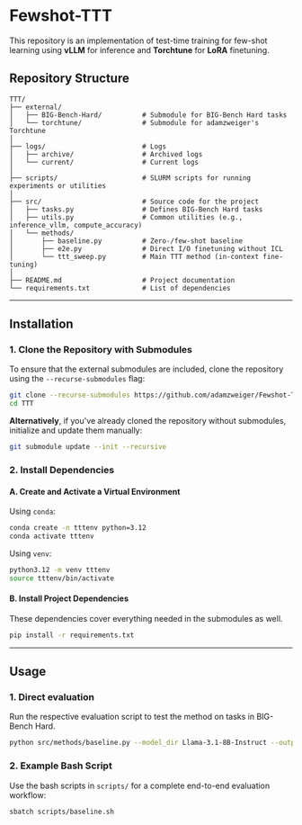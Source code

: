 # Fewshot-TTT

This repository is an implementation of test-time training for few-shot learning using **vLLM** for inference and **Torchtune** for **LoRA** finetuning.

## Repository Structure

```
TTT/
├── external/
│   ├── BIG-Bench-Hard/          # Submodule for BIG-Bench Hard tasks
│   └── torchtune/               # Submodule for adamzweiger's Torchtune
│
├── logs/                        # Logs
│   ├── archive/                 # Archived logs
│   └── current/                 # Current logs
│
├── scripts/                     # SLURM scripts for running experiments or utilities
│
├── src/                         # Source code for the project
│   ├── tasks.py                 # Defines BIG-Bench Hard tasks
│   ├── utils.py                 # Common utilities (e.g., inference_vllm, compute_accuracy)
│   └── methods/
│       ├── baseline.py          # Zero-/few-shot baseline
│       ├── e2e.py               # Direct I/O finetuning without ICL
│       └── ttt_sweep.py         # Main TTT method (in-context fine-tuning)
│
├── README.md                    # Project documentation
└── requirements.txt             # List of dependencies
```

---

## Installation

### **1. Clone the Repository with Submodules**

To ensure that the external submodules are included, clone the repository using the `--recurse-submodules` flag:

```bash
git clone --recurse-submodules https://github.com/adamzweiger/Fewshot-TTT.git
cd TTT
```

**Alternatively**, if you've already cloned the repository without submodules, initialize and update them manually:

```bash
git submodule update --init --recursive
```

### **2. Install Dependencies**

#### **A. Create and Activate a Virtual Environment**

Using `conda`:

```bash
conda create -n tttenv python=3.12
conda activate tttenv
```

Using `venv`:

```bash
python3.12 -m venv tttenv
source tttenv/bin/activate
```

#### **B. Install Project Dependencies**

These dependencies cover everything needed in the submodules as well.

```bash
pip install -r requirements.txt
```

---

## Usage

### 1. Direct evaluation
Run the respective evaluation script to test the method on tasks in BIG-Bench Hard.

```bash
python src/methods/baseline.py --model_dir Llama-3.1-8B-Instruct --output_file results.json
```

### 2. Example Bash Script
Use the bash scripts in `scripts/` for a complete end-to-end evaluation workflow:

```bash
sbatch scripts/baseline.sh
```
